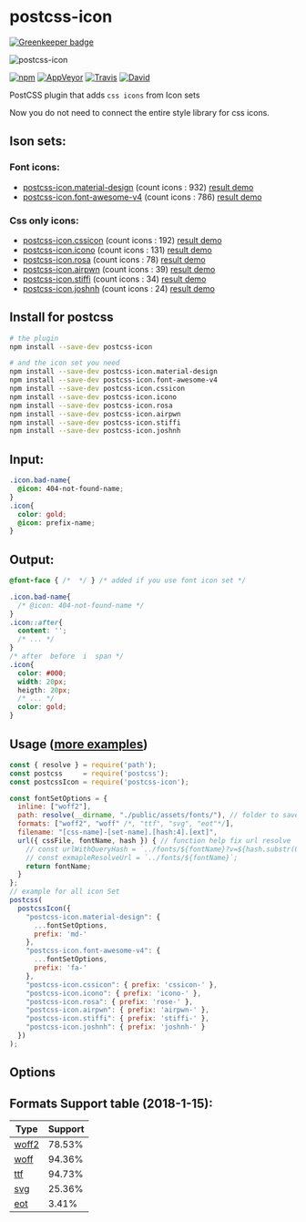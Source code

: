 # postcss-icon

[![Greenkeeper badge](https://badges.greenkeeper.io/retyui/postcss-icon.svg)](https://greenkeeper.io/)

![postcss-icon](https://raw.githubusercontent.com/retyui/postcss-icon/master/logo.png)

[![npm](https://img.shields.io/npm/v/postcss-icon.svg)](https://www.npmjs.com/package/postcss-icon)
[![AppVeyor](https://img.shields.io/appveyor/ci/retyui/postcss-icon.svg?label=win)](https://ci.appveyor.com/project/retyui/postcss-icon)
[![Travis](https://img.shields.io/travis/retyui/postcss-icon.svg?label=unix)](https://travis-ci.org/retyui/postcss-icon)
[![David](https://img.shields.io/david/retyui/postcss-icon.svg)](https://david-dm.org/retyui/postcss-icon)

PostCSS plugin that adds `css icons` from Icon sets

Now you do not need to connect the entire style library for css icons.

## Ison sets:

### Font icons:

- [postcss-icon.material-design](https://github.com/retyui/postcss-icon.material-design) (count icons : 932) [result demo](https://retyui.github.io/postcss-icon/material-design/)
- [postcss-icon.font-awesome-v4](https://github.com/retyui/postcss-icon.font-awesome-v4) (count icons : 786) [result demo](https://retyui.github.io/postcss-icon/font-awesome-v4/)

### Css only icons:

- [postcss-icon.cssicon](https://github.com/retyui/postcss-icon.cssicon) (count icons : 192) [result demo](https://retyui.github.io/postcss-icon/cssicon/)
- [postcss-icon.icono](https://github.com/retyui/postcss-icon.icono) (count icons : 131) [result demo](https://retyui.github.io/postcss-icon/icono/)
- [postcss-icon.rosa](https://github.com/retyui/postcss-icon.rosa) (count icons : 78) [result demo](https://retyui.github.io/postcss-icon/rosa/)
- [postcss-icon.airpwn](https://github.com/retyui/postcss-icon.airpwn) (count icons : 39) [result demo](https://retyui.github.io/postcss-icon/airpwn/)
- [postcss-icon.stiffi](https://github.com/retyui/postcss-icon.stiffi) (count icons : 34) [result demo](https://retyui.github.io/postcss-icon/stiffi/)
- [postcss-icon.joshnh](https://github.com/retyui/postcss-icon.joshnh) (count icons : 24) [result demo](https://retyui.github.io/postcss-icon/joshnh/)

## Install for postcss

```bash
# the plugin
npm install --save-dev postcss-icon

# and the icon set you need
npm install --save-dev postcss-icon.material-design
npm install --save-dev postcss-icon.font-awesome-v4
npm install --save-dev postcss-icon.cssicon
npm install --save-dev postcss-icon.icono
npm install --save-dev postcss-icon.rosa
npm install --save-dev postcss-icon.airpwn
npm install --save-dev postcss-icon.stiffi
npm install --save-dev postcss-icon.joshnh
```

## Input:

```css
.icon.bad-name{
  @icon: 404-not-found-name;
}
.icon{
  color: gold;
  @icon: prefix-name;
}
```

## Output:

```css
@font-face { /*  */ } /* added if you use font icon set */

.icon.bad-name{
  /* @icon: 404-not-found-name */
}
.icon::after{
  content: '';
  /* ... */
}
/* after  before  i  span */
.icon{
  color: #000;
  width: 20px;
  heigth: 20px;
  /* ... */
  color: gold;
}
```

## Usage ([more examples](https://github.com/retyui/postcss-icon/tree/master/example/))

```js
const { resolve } = require('path');
const postcss     = require('postcss');
const postcssIcon = require('postcss-icon');

const fontSetOptions = {
  inline: ["woff2"],
  path: resolve(__dirname, "./public/assets/fonts/"), // folder to save all font files. Required absolute path!
  formats: ["woff2", "woff" /*, "ttf", "svg", "eot"*/],
  filename: "[css-name]-[set-name].[hash:4].[ext]",
  url({ cssFile, fontName, hash }) { // function help fix url resolve
    // const urlWithQueryHash = `../fonts/${fontName}?v=${hash.substr(0, 5)}`;
    // const exmapleResolveUrl = `../fonts/${fontName}`;
    return fontName;
  }
};
// example for all icon Set
postcss(
  postcssIcon({
    "postcss-icon.material-design": {
      ...fontSetOptions,
      prefix: 'md-'
    },
    "postcss-icon.font-awesome-v4": {
      ...fontSetOptions,
      prefix: 'fa-'
    },
    "postcss-icon.cssicon": { prefix: 'cssicon-' },
    "postcss-icon.icono": { prefix: 'icono-' },
    "postcss-icon.rosa": { prefix: 'rose-' },
    "postcss-icon.airpwn": { prefix: 'airpwn-' },
    "postcss-icon.stiffi": { prefix: 'stiffi-' },
    "postcss-icon.joshnh": { prefix: 'joshnh-' }
  })
);
```

## Options


## Formats Support table (2018-1-15):

| Type | Support |
|---|---|
| [woff2](https://caniuse.com/#feat=woff2) | 78.53% |
| [woff](https://caniuse.com/#feat=woff) | 94.36% |
| [ttf](https://caniuse.com/#feat=ttf) | 94.73% |
| [svg](https://caniuse.com/#feat=svg-fonts) | 25.36% |
| [eot](https://caniuse.com/#feat=eot) | 3.41% |
